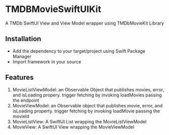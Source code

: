 # TMDBMovieSwiftUIKit

A TMDb SwiftUI View and View Model wrapper using TMDbMovieKit Library

## Installation
- Add the dependency to your target/project using Swift Package Manager
- Import framework in your source

## Features
1. MovieListViewModel: an Observable Object that publishes movies, error, and isLoading propery. trigger fetching by invoking loadMovies passing the endpoint
2. MovieViewModel: an Observable object that publishes movie, error, and isLoading property. trigger fetching by invoking loadMovie passing the movieId
3. MovieListView: A SwiftUI List wrapping the MovieListViewModel
4. MovieView: A SwiftUI View wrapping the MovieViewModel
